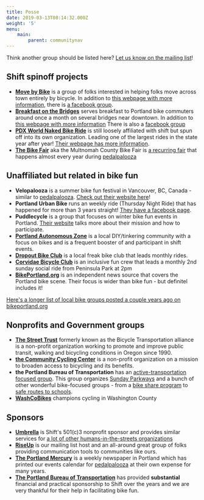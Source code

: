 ```yaml
---
title: Posse
date: 2019-03-13T08:14:32.000Z
weight: '5'
menu:	
    main:	
        parent: communitynav
---
```

Think another group should be listed here?  [Let us know on the mailing list](/pages/email-list/)!

## Shift spinoff projects

* **[Move by Bike](/pages/mbb)** is a group of folks interested in helping folks move across town entirely by bicycle. In addition to [this webpage with more information](/pages/mbb), there is [a facebook group](https://www.facebook.com/groups/movebybike/).
* **[Breakfast on the Bridges](/pages/bonb)** serves breakfast to Portland bike commuters around once a month on several bridges near downtown. In addition to [this webpage with more information](/pages/bonb) There is also a [facebook group](https://www.facebook.com/bonbpdx/)
* **[PDX World Naked Bike Ride](https://pdxwnbr.org)** is still loosely affiliated with shift but spun off into its own organization.  Leading one of the largest rides in the state year after year! [Their webpage has more information](http://pdxwnbr.org).
* **[The Bike Fair](/pages/mcbf)** aka the Multnomah County Bike Fair is [a recurring fair](/pages/mcbf) that happens almost every year during [pedalpalooza](/pages/pedalpalooza)

## Unaffiliated but related in bike fun

* **Velopalooza** is a summer bike fun festival in Vancouver, BC, Canada - similar to [pedalpalooza](/pages/pedalpalooza).  [Check out their website here](http://velopalooza.ca/about-velopalooza/)!
* **Portland Urban Bike** runs an weekly ride (Thursday Night Ride) that has happened for more than 3 years straight!  [They have a facebook page](https://www.facebook.com/PortlandUrbanBike/).
* **Puddlecycle** is a group that focuses on winter bike fun events in Portland.  [Their website](https://puddlecycle.com/) talks more about their mission and how to participate.
* **[Portland Autonomous Zone](https://pazpdx.wordpress.com/about/)** is a local DIY/tinkering community with a focus on bikes and is a frequent booster of and participant in shift events.
* **[Dropout Bike Club](https://www.facebook.com/DropoutBikeClub/)** is a local freak bike club that leads monthly rides.
* **[Corvidae Bicycle Club](https://www.facebook.com/corvidaeBC/)** is an inclusive fun crew that leads a monthly 2nd sunday social ride from Peninsula Park at 2pm
* **[BikePortland.org](https://bikeportland.org/)** is an independent news source that covers the Portland bike scene.  Their focus is wider than bike fun - but definitel includes it!

[Here's a longer list of local bike groups posted a couple years ago on bikeportland.org](https://bikeportland.org/2016/02/03/find-your-tribe-listing-portlands-many-facebook-bike-groups-174007)

## Nonprofits and Government groups

* **[The Street Trust](https://www.thestreettrust.org)** formerly known as the Bicycle Transportation alliance is a non-profit organization working to promote and improve public transit, walking and bicycling conditions in Oregon since 1990.
* **[the Community Cycling Center](http://www.communitycyclingcenter.org/about/)** is a non-profit organization on a mission to broaden access to bicycling and its benefits.
* **the Portland Bureau of Transportation** has an [active-transportation focused group](https://www.portlandoregon.gov/transportation/59969).  This group organizes [Sunday Parkways](https://www.portlandoregon.gov/transportation/46103) and a bunch of other wonderful bike-focused groups - from a [bike share program](https://www.portlandoregon.gov/transportation/57983) to [safe routes to schools](https://www.portlandoregon.gov/transportation/68009).
* **[WashCoBikes](https://washcobikes.org/)** champions cycling in Washington County

## Sponsors

* **[Umbrella](https://www.umbrellapdx.org)** is Shift's 501(c)3 nonprofit sponsor and provides similar services for [a lot of other humans-in-the-streets organizations](https://www.umbrellapdx.org/projects)
* **[RiseUp](https://riseup.net/)** is our mailing list host and an all-around great group of folks providing communication tools to communities like ours.
* **[The Portland Mercury](https://www.portlandmercury.com/)** is a weekly newspaper in Portland which has printed our events calendar for [pedalpalooza](/pages/pedalpalooza) at their own expense for many years.
* **[The Portland Bureau of Transportation](https://www.portlandoregon.gov/transportation/59969)** has provided **substantial** financial and practical sponsorship to Shift over the years and we are very thankful for their help in facilitating bike fun.
